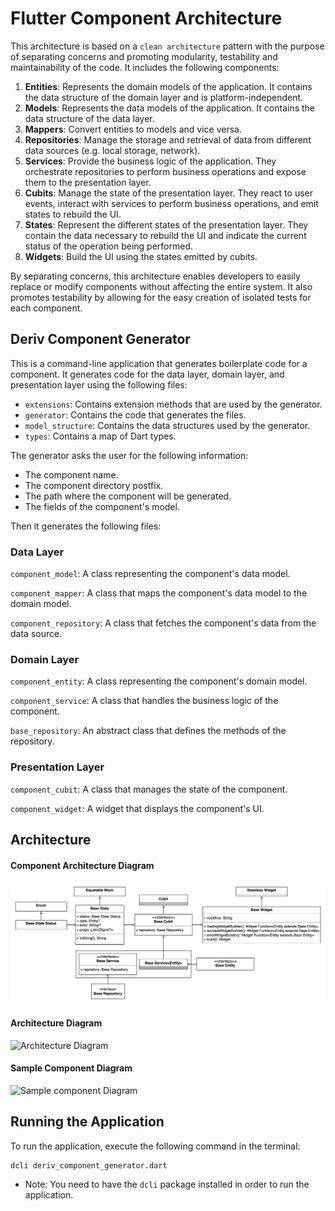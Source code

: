 # Flutter Component Architecture

This architecture is based on a `clean architecture` pattern with the purpose of separating concerns and promoting modularity, testability and maintainability of the code. It includes the following components:

1. **Entities**: Represents the domain models of the application. It contains the data structure of the domain layer and is platform-independent.
2. **Models**: Represents the data models of the application. It contains the data structure of the data layer.
3. **Mappers**: Convert entities to models and vice versa.
4. **Repositories**: Manage the storage and retrieval of data from different data sources (e.g. local storage, network).
5. **Services**: Provide the business logic of the application. They orchestrate repositories to perform business operations and expose them to the presentation layer.
6. **Cubits**: Manage the state of the presentation layer. They react to user events, interact with services to perform business operations, and emit states to rebuild the UI.
7. **States**: Represent the different states of the presentation layer. They contain the data necessary to rebuild the UI and indicate the current status of the operation being performed.
8. **Widgets**: Build the UI using the states emitted by cubits.

By separating concerns, this architecture enables developers to easily replace or modify components without affecting the entire system. It also promotes testability by allowing for the easy creation of isolated tests for each component.

## Deriv Component Generator

This is a command-line application that generates boilerplate code for a component. It generates code for the data layer, domain layer, and presentation layer using the following files:

- `extensions`: Contains extension methods that are used by the generator.
- `generator`: Contains the code that generates the files.
- `model_structure`: Contains the data structures used by the generator.
- `types`: Contains a map of Dart types.

The generator asks the user for the following information:

- The component name.
- The component directory postfix.
- The path where the component will be generated.
- The fields of the component's model.

Then it generates the following files:

### Data Layer

`component_model`: A class representing the component's data model.

`component_mapper`: A class that maps the component's data model to the domain model.

`component_repository`: A class that fetches the component's data from the data source.

### Domain Layer

`component_entity`: A class representing the component's domain model.

`component_service`: A class that handles the business logic of the component.

`base_repository`: An abstract class that defines the methods of the repository.

### Presentation Layer

`component_cubit`: A class that manages the state of the component.

`component_widget`: A widget that displays the component's UI.

## Architecture

#### Component Architecture Diagram

![Component Architecture UML Diagram](/component_architecture.png)

#### Architecture Diagram

![Architecture Diagram](/architecture_diagram.png)

#### Sample Component Diagram

![Sample component Diagram](/sample_component_diagram.png)

## Running the Application

To run the application, execute the following command in the terminal:

```shell
dcli deriv_component_generator.dart
```

- Note: You need to have the `dcli` package installed in order to run the application.

